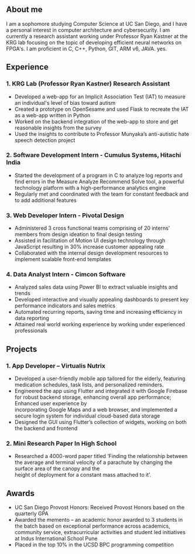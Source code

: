 ## **About me**
I am a sophomore studying Computer Science at UC San Diego, and I have a personal interest in computer architecture and cybersecurity. I am currently a research assistant working under Professor Ryan Kastner at the KRG lab focusing on the topic of developing efficient neural networks on FPGA's. I am proficient in C, C++, Python, GIT, ARM v6, JAVA. yes.

## Experience
### 1. KRG Lab (Professor Ryan Kastner) Research Assistant
- Developed a web-app for an Implicit Association Test (IAT) to measure an individual's level of bias toward autism
- Created a prototype on OpenSesame and used Flask to recreate the IAT as a web-app written in Python
- Worked on the backend integration of the web-app to store and get reasonable insights from the survey
- Used the insights to contribute to Professor Munyaka’s anti-autistic hate speech detection project

### 2. Software Development Intern - Cumulus Systems, Hitachi India
- Started the development of a program in C to analyze log reports and find errors in the Measure Analyze Recommend Solve tool, a powerful technology platform with a high-performance analytics engine
- Regularly met and coordinated with the team for constant feedback and to add additional features

### 3. Web Developer Intern - Pivotal Design
- Administered 3 cross functional teams comprising of 20 interns’ members from design ideation to final design testing
- Assisted in facilitation of Motion UI design technology through JavaScript resulting in 30% increase customer appealing rate
- Collaborated with the internal design development resources to implement scalable front-end templates

### 4. Data Analyst Intern - Cimcon Software
- Analyzed sales data using Power BI to extract valuable insights and trends
- Developed interactive and visually appealing dashboards to present key performance indicators and sales metrics
- Automated recurring reports, saving time and increasing efficiency in data reporting
- Attained real world working experience by working under experienced professionals

## Projects
### 1. App Developer – Virtualis Nutrix
- Developed a user-friendly mobile app tailored for the elderly, featuring medication schedules, task lists, and personalized reminders.
- Engineered the app using Flutter and integrated it with Google Firebase for robust backend storage, enhancing overall app performance; Enhanced user experience by     
  incorporating Google Maps and a web browser, and implemented a secure login system for individual cloud-based data storage
- Designed the GUI using Flutter’s collection of widgets, working on both the backend and frontend

### 2. Mini Research Paper In High School
- Researched a 4000-word paper titled ‘Finding the relationship between the average and terminal velocity of a parachute by changing the surface area of the canopy and the   
  height of deployment for a constant mass attached to it’.

## Awards
* UC San Diego Provost Honors: Received Provost Honors based on the quarterly GPA
* Awarded the memento – an academic honor awarded to 3 students in the batch based on exceptional performance across academics, community service, extracurricular activities   and student led initiatives at Indus International School Pune
* Placed in the top 10% in the UCSD BPC programming competition
